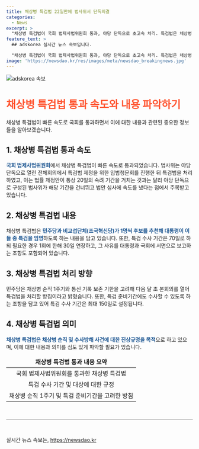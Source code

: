```yaml
---
title: 채상병 특검법 22일만에 법사위서 단독의결
categories:
  - News
excerpt: >
  "채상병 특검법이 국회 법제사법위원회 통과, 야당 단독으로 초고속 처리. 특검법은 채상병 순직 1주기와 통신 기록 보존 기한을 고려, 다음 달 초 본회의에서 처리될 예정. 특검은 민주당과 비교섭단체 후보 추천 후 대통령 임명. 특검 수사 기간은 최대 150일로 설정되며, 필요시 연장 가능. 특검 준비기간에도 수사 가능하도록 하는 조항도 포함. 법사위원장은 허위 증언이나 모욕성 발언에 대해 고발 조치를 취할 것을 밝혔다."
feature_text: >
  ## adskorea 실시간 뉴스 속보입니다.

  "채상병 특검법이 국회 법제사법위원회 통과, 야당 단독으로 초고속 처리. 특검법은 채상병 순직 1주기와 통신 기록 보존 기한을 고려, 다음 달 초 본회의에서 처리될 예정. 특검은 민주당과 비교섭단체 후보 추천 후 대통령 임명. 특검 수사 기간은 최대 150일로 설정되며, 필요시 연장 가능. 특검 준비기간에도 수사 가능하도록 하는 조항도 포함. 법사위원장은 허위 증언이나 모욕성 발언에 대해 고발 조치를 취할 것을 밝혔다."
image: 'https://newsdao.kr/res/images/meta/newsdao_breakingnews.jpg'
---
```


<p><img src="https://newsdao.kr/res/images/meta/newsdao_breakingnews.jpg" alt="adskorea 속보" /></p>

<h1><span style="color: #ff5733;">채상병 특검법 통과 속도와 내용 파악하기</span></h1>

<p data-ke-size="size16">
  채상병 특검법이 빠른 속도로 국회를 통과하면서 이에 대한 내용과 관련된 중요한 정보들을 알아보겠습니다.
</p>

<h2 data-ke-size="size26">1. 채상병 특검법 통과 속도</h2>

<p data-ke-size="size16">
  <b><span style="color: #1a5490;">국회 법제사법위원회</span></b>에서 채상병 특검법이 빠른 속도로 통과되었습니다. 법사위는 야당 단독으로 열린 전체회의에서 특검법 제정을 위한 입법청문회를 진행한 뒤 특검법을 처리하였고, 이는 법률 제정안이 통상 20일의 숙려 기간을 거치는 것과는 달리 야당 단독으로 구성된 법사위가 해당 기간을 건너뛰고 법안 심사에 속도를 냈다는 점에서 주목받고 있습니다.
</p>

<h2 data-ke-size="size26">2. 채상병 특검법 내용</h2>

<p data-ke-size="size16">
  채상병 특검법은 <b><span style="color: #1a5490;">민주당과 비교섭단체(조국혁신당)가 1명씩 후보를 추천해 대통령이 이들 중 특검을 임명</span></b>하도록 하는 내용을 담고 있습니다. 또한, 특검 수사 기간은 70일로 하되 필요한 경우 1회에 한해 30일 연장하고, 그 사유를 대통령과 국회에 서면으로 보고하는 조항도 포함되어 있습니다.
</p>

<h2 data-ke-size="size26">3. 채상병 특검법 처리 방향</h2>

<p data-ke-size="size16">
  민주당은 채상병 순직 1주기와 통신 기록 보존 기한을 고려해 다음 달 초 본회의를 열어 특검법을 처리할 방침이라고 밝혔습니다. 또한, 특검 준비기간에도 수사할 수 있도록 하는 조항을 담고 있어 특검 수사 기간은 최대 150일로 설정됩니다.
</p>

<h2 data-ke-size="size26">4. 채상병 특검법 의미</h2>

<p data-ke-size="size16">
  <b><span style="color: #1a5490;">채상병 특검법은 채상병 순직 및 수사방해 사건에 대한 진상규명을 목적</span></b>으로 하고 있으며, 이에 대한 내용과 의미를 심도 있게 파악할 필요가 있습니다. 
</p>

<table>
  <thead>
    <tr>
      <td style="text-align: center; height: 17px;"><b>채상병 특검법 통과 내용 요약</b></td>
    </tr>
  </thead>
  <tbody>
    <tr>
      <td style="text-align: center; height: 17px;">국회 법제사법위원회를 통과한 채상병 특검법</td>
    </tr>
    <tr>
      <td style="text-align: center; height: 17px;">특검 수사 기간 및 대상에 대한 규정</td>
    </tr>
    <tr>
      <td style="text-align: center; height: 17px;">채상병 순직 1주기 및 특검 준비기간을 고려한 방침</td>
    </tr>
  </tbody>
</table>

<p data-ke-size="size16">&nbsp;</p>

<hr>

<p data-ke-size="size16">&nbsp;</p>
실시간 뉴스 속보는, <a href="https://newsdao.kr" rel="dofollow">https://newsdao.kr</a>


